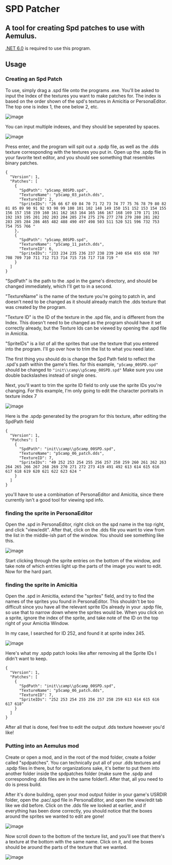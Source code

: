 # SPD Patcher
## A tool for creating Spd patches to use with Aemulus.
[.NET 6.0](https://dotnet.microsoft.com/en-us/download/dotnet/6.0) is required to use this program.

## Usage
### Creating an Spd Patch
To use, simply drag a .spd file onto the programs .exe. You'll be asked to input the Index of the textures you want to make patches for. The index is based on the order shown of the spd's textures in Amicitia or PersonaEditor. The top one is index 1, the one below 2, etc.

![image](https://user-images.githubusercontent.com/89033534/178137613-402569d0-cc80-463e-9151-f3561fd0f82e.png)

You can input multiple indexes, and they should be seperated by spaces.

![image](https://user-images.githubusercontent.com/89033534/178137672-9a9e1b48-fb68-4e8b-bedc-33cc3396fea8.png)

Press enter, and the program will spit out a .spdp file, as well as the .dds texture corresponding with the textures you put in. Open up the .spdp flie in your favorite text editor, and you should see something that resembles binary patches.

```
{
  "Version": 1,
  "Patches": [
    {
      "SpdPath": "p5camp_00SPD.spd",
      "TextureName": "p5camp_03_patch.dds",
      "TextureID": 2,
      "SpriteIDs": "26 66 67 69 84 70 71 72 73 74 77 75 76 78 79 80 82 81 85 89 90 91 92 93 98 99 100 101 102 148 149 150 151 152 153 154 155 156 157 158 159 160 161 162 163 164 165 166 167 168 169 170 171 191 192 193 195 201 202 203 204 205 274 275 276 277 278 279 280 281 282 283 285 284 286 465 482 488 490 497 498 503 511 520 521 596 732 753 754 755 766 "
    },
    {
      "SpdPath": "p5camp_00SPD.spd",
      "TextureName": "p5camp_11_patch.dds",
      "TextureID": 6,
      "SpriteIDs": "233 234 235 236 237 238 239 240 654 655 658 707 708 709 710 711 712 713 714 715 716 717 718 719 "
    }
  ]
}
```
"SpdPath" is the path to the .spd in the game's directory, and should be changed immediately, which I'll get to in a second.

"TextureName" is the name of the texture you're going to patch in, and doesn't need to be changed as it should already match the .dds texture that was created by the program.

"Texture ID" is the ID of the texture in the .spd file, and is different from the Index. This doesn't need to be changed as the program should have it set correctly already, but the Texture Ids can be viewed by opening the .spd file in Amicitia.

"SpriteIDs" is a list of all the sprites that use the texture that you entered into the program. I'll go over how to trim the list to what you need later.

The first thing you should do is change the Spd Path field to reflect the .spd's path within the game's files. for this example, ```"p5camp_00SPD.spd"``` should be changed to ```"init\\camp\\p5camp_00SPD.spd"``` Make sure you use double backslashes instead of single ones.

Next, you'll want to trim the sprite ID field to only use the sprite IDs you're changing. For this example, I'm only going to edit the character portraits in texture index 7

![image](https://user-images.githubusercontent.com/89033534/178138060-25ecd1e0-9249-4dac-8b0f-7ffaf56e166c.png)

Here is the .spdp generated by the program for this texture, after editing the SpdPath field
```
{
  "Version": 1,
  "Patches": [
    {
      "SpdPath": "init\\camp\\p5camp_00SPD.spd",
      "TextureName": "p5camp_06_patch.dds",
      "TextureID": 7,
      "SpriteIDs": "49 252 253 254 255 256 257 258 259 260 261 262 263 264 265 266 267 268 269 270 271 272 273 419 491 492 613 614 615 616 617 618 619 620 621 622 623 624 "
    }
  ]
}
```
you'll have to use a combination of PersonaEditor and Amicitia, since there currently isn't a good tool for viewing spd info.

### finding the sprite in PersonaEditor
Open the .spd in PersonaEditor, right click on the spd name in the top right, and click "view/edit". After that, click on the .dds file you want to view from the list in the middle-ish part of the window. You should see something like this.

![image](https://user-images.githubusercontent.com/89033534/178138182-66e6b563-a752-4124-87f0-1c285cb213d9.png)

Start clicking through the sprite entries on the bottom of the window, and take note of which entries light up the parts of the image you want to edit. Now for the hard part.

### finding the sprite in Amicitia
Open the .spd in Amicitia, extend the "sprites" field, and try to find the names of the sprites you found in PersonaEditor. This shouldn't be too difficult since you have all the relevant sprite IDs already in your .spdp file, so use that to narrow down where the sprites would be. When you click on a sprite, ignore the index of the sprite, and take note of the ID on the top right of your Amicitia Window.

In my case, I searched for ID 252, and found it at sprite index 245. 

![image](https://user-images.githubusercontent.com/89033534/178138412-2bf65ae6-4b5f-42eb-9769-196b9c7f004c.png)

Here's what my .spdp patch looks like after removing all the Sprite IDs I didn't want to keep.
```
{
  "Version": 1,
  "Patches": [
    {
      "SpdPath": "init\\camp\\p5camp_00SPD.spd",
      "TextureName": "p5camp_06_patch.dds",
      "TextureID": 7,
      "SpriteIDs": "252 253 254 255 256 257 258 259 613 614 615 616 617 618"
    }
  ]
}
```
After all that is done, feel free to edit the output .dds texture however you'd like!

### Putting into an Aemulus mod
Create or open a mod, and in the root of the mod folder, create a folder called "spdpatches". You can technically put all of your .dds textures and .spdp files in there, but for organizations sake, it's better to put them into another folder inside the spdpatches folder (make sure the .spdp and corresponding .dds files are in the same folder!). After that, all you need to do is press build.

After it's done building, open your mod output folder in your game's USRDIR folder, open the .pac/.spd file in PersonaEditor, and open the view/edit tab like we did before. Click on the .dds file we looked at earlier, and if everything has been done correctly, you should notice that the boxes around the sprites we wanted to edit are gone!

![image](https://user-images.githubusercontent.com/89033534/178139045-870c2473-a3f0-40f7-8023-ed8940d2bb0a.png)

Now scroll down to the bottom of the texture list, and you'll see that there's a texture at the bottom with the same name. Click on it, and the boxes should be around the parts of the texture that we wanted.

![image](https://user-images.githubusercontent.com/89033534/178139046-493be98a-f2d0-4f4e-9620-ee25832ef3f0.png)
